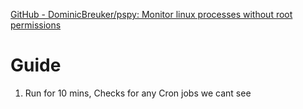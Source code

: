 [GitHub - DominicBreuker/pspy: Monitor linux processes without root permissions](https://github.com/DominicBreuker/pspy)
# Guide

1. Run for 10 mins, Checks for any Cron jobs we cant see